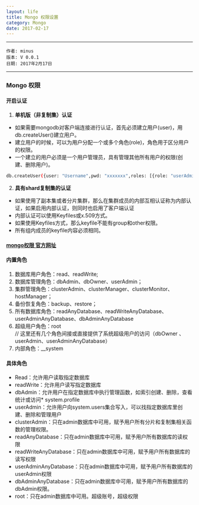 ```yaml
---
layout: life
title: Mongo 权限设置
category: Mongo
date: 2017-02-17
---
```


******

	作者: minus
	版本: V 0.0.1
	日期: 2017年2月17日

<!-- more -->

*******

### Mongo 权限

#### 开启认证
1. **单机版（非复制集）认证** 

>
* 如果需要mongodb对客户端连接进行认证，首先必须建立用户(user)，用db.createUser()建立用户。
* 建立用户的时候，可以为用户分配一个或多个角色(role)，角色用于区分用户的权限。
* 一个建立的用户必须是一个用户管理员，具有管理其他所有用户的权限(创建、删除用户)。
```sh
db.createUser({user: "Username",pwd: "xxxxxxx",roles: [{role: "userAdminAnyDatabase", db:"admin"}]});
```

2. **具有shard复制集的认证** 

>
* 如果使用了副本集或者分片集群，那么在集群成员的内部互相认证称为内部认证，如果启用内部认证，则同时也启用了客户端认证
* 内部认证可以使用Keyfiles或x.509方式。
* 如果使用Keyfiles方式，那么keyfile不能有group和other权限。
* 所有组内成员的keyfile内容必须相同。

#### [mongo权限 官方网址](https://docs.mongodb.com/manual/tutorial/manage-users-and-roles/#create-a-user-defined-role)

#### 内置角色

>
1. 数据库用户角色：read、readWrite;
2. 数据库管理角色：dbAdmin、dbOwner、userAdmin；
3. 集群管理角色：clusterAdmin、clusterManager、clusterMonitor、hostManager；
4. 备份恢复角色：backup、restore；
5. 所有数据库角色：readAnyDatabase、readWriteAnyDatabase、userAdminAnyDatabase、dbAdminAnyDatabase
6. 超级用户角色：root  
    // 这里还有几个角色间接或直接提供了系统超级用户的访问（dbOwner 、userAdmin、userAdminAnyDatabase）
7. 内部角色：__system

#### 具体角色

>
* Read：允许用户读取指定数据库
* readWrite：允许用户读写指定数据库
* dbAdmin：允许用户在指定数据库中执行管理函数，如索引创建、删除，查看统计或访问* system.profile
* userAdmin：允许用户向system.users集合写入，可以找指定数据库里创建、删除和管理用户
* clusterAdmin：只在admin数据库中可用，赋予用户所有分片和复制集相关函数的管理权限。
* readAnyDatabase：只在admin数据库中可用，赋予用户所有数据库的读权限
* readWriteAnyDatabase：只在admin数据库中可用，赋予用户所有数据库的读写权限
* userAdminAnyDatabase：只在admin数据库中可用，赋予用户所有数据库的userAdmin权限
* dbAdminAnyDatabase：只在admin数据库中可用，赋予用户所有数据库的dbAdmin权限。
* root：只在admin数据库中可用。超级账号，超级权限
